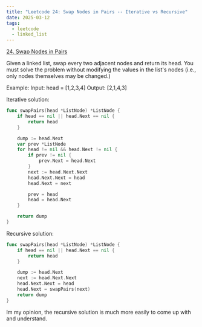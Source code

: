 ```yaml
---
title: "Leetcode 24: Swap Nodes in Pairs -- Iterative vs Recursive"
date: 2025-03-12
tags:
  - leetcode
  - linked_list
---
```


[24. Swap Nodes in Pairs](https://leetcode.com/problems/swap-nodes-in-pairs/)

Given a linked list, swap every two adjacent nodes and return its head. You must solve the problem without modifying the values in the list's nodes (i.e., only nodes themselves may be changed.)

Example:
Input: head = [1,2,3,4]
Output: [2,1,4,3]

Iterative solution:
```go
func swapPairs(head *ListNode) *ListNode {
	if head == nil || head.Next == nil {
		return head
	}

	dump := head.Next
	var prev *ListNode
	for head != nil && head.Next != nil {
		if prev != nil {
			prev.Next = head.Next
		}
		next := head.Next.Next
		head.Next.Next = head
		head.Next = next

		prev = head
		head = head.Next
	}

	return dump
}
```

Recursive solution:
```go
func swapPairs(head *ListNode) *ListNode {
	if head == nil || head.Next == nil {
		return head
	}

	dump := head.Next
	next := head.Next.Next
	head.Next.Next = head
	head.Next = swapPairs(next)
	return dump
}
```

Im my opinion, the recursive solution is much more easily to come up with and understand.
